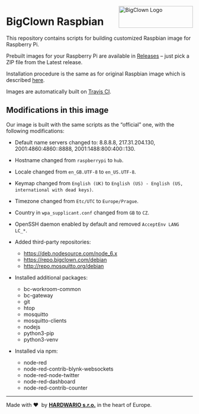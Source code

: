 <a href="https://www.bigclown.com/"><img src="https://bigclown.sirv.com/logo.png" width="200" height="59" alt="BigClown Logo" align="right"></a>

# BigClown Raspbian

This repository contains scripts for building customized Raspbian image for Raspberry Pi.

Prebuilt images for your Raspberry Pi are available in [Releases](https://github.com/bigclownlabs/bc-raspbian/releases) – just pick a ZIP file from the Latest release.

Installation procedure is the same as for original Raspbian image which is described [here](https://www.raspberrypi.org/documentation/installation/installing-images/).

Images are automatically built on [Travis CI](https://travis-ci.org/bigclownlabs/bc-raspbian).

## Modifications in this image

Our image is built with the same scripts as the “official” one, with the following modifications:

* Default name servers changed to: 8.8.8.8, 217.31.204.130, 2001:4860:4860::8888, 2001:1488:800:400::130.
* Hostname changed from `raspberrypi` to `hub`.
* Locale changed from `en_GB.UTF-8` to `en_US.UTF-8`.
* Keymap changed from `English (UK)` to `English (US) - English (US, international with dead keys)`.
* Timezone changed from `Etc/UTC` to `Europe/Prague`.
* Country in `wpa_supplicant.conf` changed from `GB` to `CZ`.
* OpenSSH daemon enabled by default and removed `AcceptEnv LANG LC_*`.
* Added third-party repositories:
    * https://deb.nodesource.com/node_6.x
    * https://repo.bigclown.com/debian
    * http://repo.mosquitto.org/debian

* Installed additional packages:
    * bc-workroom-common
    * bc-gateway
    * git
    * htop
    * mosquitto
    * mosquitto-clients
    * nodejs
    * python3-pip
    * python3-venv

* Installed via npm:
    * node-red
    * node-red-contrib-blynk-websockets
    * node-red-node-twitter
    * node-red-dashboard
    * node-red-contrib-counter

---

Made with &#x2764;&nbsp; by [**HARDWARIO s.r.o.**](https://www.hardwario.com/) in the heart of Europe.

